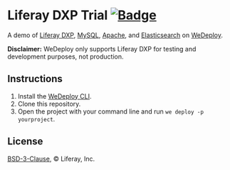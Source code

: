 # Liferay DXP Trial [![Badge](https://img.shields.io/badge/built%20with-wedeploy-00d46a.svg?style=flat)](http://wedeploy.com)

A demo of [Liferay DXP](https://liferay.com), [MySQL](https://hub.docker.com/_/mysql/), [Apache](https://hub.docker.com/_/httpd/), and [Elasticsearch](https://hub.docker.com/_/elasticsearch/) on [WeDeploy](https://wedeploy.com/).

**Disclaimer:** WeDeploy only supports Liferay DXP for testing and development purposes, not production.

## Instructions

1. Install the [WeDeploy CLI](https://wedeploy.com/docs/intro/using-the-command-line/).
2. Clone this repository.
3. Open the project with your command line and run `we deploy -p yourproject`.

## License

[BSD-3-Clause](./LICENSE.md), © Liferay, Inc.
